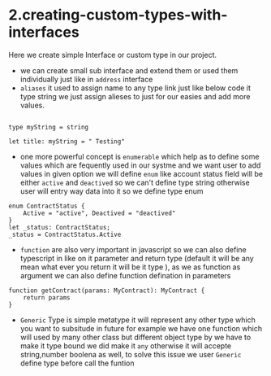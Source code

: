 # 2.creating-custom-types-with-interfaces

Here we create simple Interface or custom type in our project.

- we can create small sub interface and extend them or used them individually just like in `address` interface
- `aliases` it used to assign name to any type link just like below code it type string we just assign alieses to just for our easies and add more values.

```

type myString = string

let title: myString = " Testing"
```

- one more powerful concept is `enumerable` which help as to define some values which are fequently used in our systme and we want user to add values in given option we will define `enum` like account status field will be either `active` and `deactived` so we can't define type string otherwise user will entry way data into it so we define type enum

```
enum ContractStatus {
    Active = "active", Deactived = "deactived"
}
let _status: ContractStatus;
_status = ContractStatus.Active
```

- `function` are also very important in javascript so we can also define typescript in like on it parameter and return type (default it will be any mean what ever you return it will be it type ), as we as function as argument we can also define function defination in parameters

```
function getContract(params: MyContract): MyContract {
    return params
}
```

- `Generic` Type is simple metatype it will represent any other type which you want to subsitude in future for example we have one function which will used by many other class but different object type by we have to make it type bound we did make it `any` otherwise it will accepte string,number boolena as well, to solve this issue we user `Generic` define type before call the funtion
